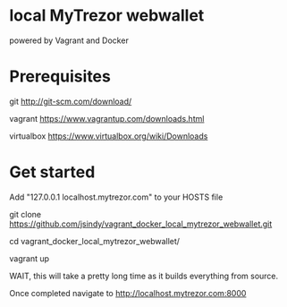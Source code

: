 local MyTrezor webwallet
========================
powered by Vagrant and Docker

Prerequisites
=============

git http://git-scm.com/download/

vagrant https://www.vagrantup.com/downloads.html

virtualbox https://www.virtualbox.org/wiki/Downloads


Get started
=================

Add "127.0.0.1 localhost.mytrezor.com" to your HOSTS file

git clone https://github.com/jsindy/vagrant_docker_local_mytrezor_webwallet.git

cd vagrant_docker_local_mytrezor_webwallet/

vagrant up

WAIT, this will take a pretty long time as it builds everything from source.

Once completed navigate to http://localhost.mytrezor.com:8000
